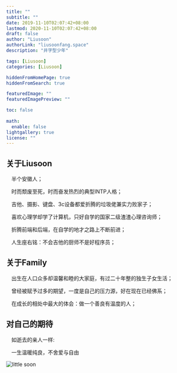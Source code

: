```yaml
---
title: ""
subtitle: ""
date: 2019-11-10T02:07:42+08:00
lastmod: 2020-11-10T02:07:42+08:00
draft: false
author: "Liusoon"
authorLink: "liusoonfang.space"
description: "井字型少年"

tags: [Liusoon]
categories: [Liusoon]

hiddenFromHomePage: true
hiddenFromSearch: true

featuredImage: ""
featuredImagePreview: ""

toc: false
  
math:
  enable: false
lightgallery: true
license: ""
---
```

<!--more-->

## 关于Liusoon

&emsp;半个安徽人；

&emsp;时而颓废至死，时而奋发热烈的典型INTP人格；  

&emsp;吉他、摄影、键盘、3c设备都爱折腾的垃圾佬兼实力败家子；

&emsp;喜欢心理学却学了计算机，只好自学的国家二级渣渣心理咨询师；

&emsp;折腾前端和后端，在自学的地才之路上不断前进；

&emsp;人生座右铭：不会吉他的厨师不是好程序员；

## 关于Family

&emsp;出生在人口众多却温馨和睦的大家庭，有过二十年整的独生子女生活；

&emsp;曾经被赋予过多的期望，一度是自己的压力源，好在现在已经佛系；

&emsp;在成长的相处中最大的体会：做一个善良有温度的人；

## 对自己的期待

&emsp;如逝去的亲人一样:  

&emsp;一生温暖纯良，不舍爱与自由

![little soon](https://cdn.jsdelivr.net/gh/liusoon/images/20201110181319.png "2000年04月19日")
